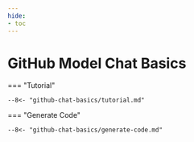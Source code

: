 ```yaml
---
hide:
- toc
---
```

# GitHub Model Chat Basics

=== "Tutorial"

    --8<- "github-chat-basics/tutorial.md"

=== "Generate Code"

    --8<- "github-chat-basics/generate-code.md"
